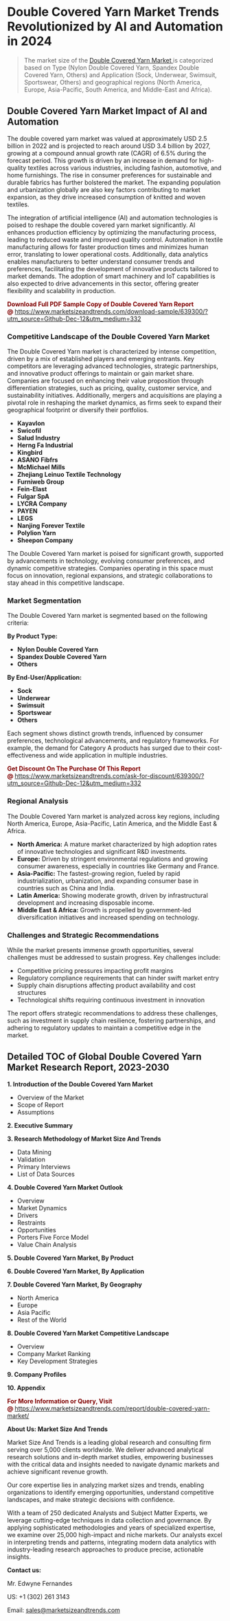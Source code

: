 <H1>Double Covered Yarn Market Trends Revolutionized by AI and Automation in 2024</H1><blockquote><p>The market size of the <a href="https://www.marketsizeandtrends.com/download-sample/639300/?utm_source=Github-Dec-12&amp;utm_medium=332" target="_blank">Double Covered Yarn Market </a>is categorized based on Type (Nylon Double Covered Yarn, Spandex Double Covered Yarn, Others) and Application (Sock, Underwear, Swimsuit, Sportswear, Others) and geographical regions (North America, Europe, Asia-Pacific, South America, and Middle-East and Africa).</p></blockquote><p><h2>Double Covered Yarn Market Impact of AI and Automation</h2><p>The double covered yarn market was valued at approximately USD 2.5 billion in 2022 and is projected to reach around USD 3.4 billion by 2027, growing at a compound annual growth rate (CAGR) of 6.5% during the forecast period. This growth is driven by an increase in demand for high-quality textiles across various industries, including fashion, automotive, and home furnishings. The rise in consumer preferences for sustainable and durable fabrics has further bolstered the market. The expanding population and urbanization globally are also key factors contributing to market expansion, as they drive increased consumption of knitted and woven textiles.</p><p>The integration of artificial intelligence (AI) and automation technologies is poised to reshape the double covered yarn market significantly. AI enhances production efficiency by optimizing the manufacturing process, leading to reduced waste and improved quality control. Automation in textile manufacturing allows for faster production times and minimizes human error, translating to lower operational costs. Additionally, data analytics enables manufacturers to better understand consumer trends and preferences, facilitating the development of innovative products tailored to market demands. The adoption of smart machinery and IoT capabilities is also expected to drive advancements in this sector, offering greater flexibility and scalability in production.</p></p><p><strong><span style="color: #800000;">Download Full PDF Sample Copy of Double Covered Yarn Report @</span>&nbsp;</strong><a href="https://www.marketsizeandtrends.com/download-sample/639300/?utm_source=Github-Dec-12&amp;utm_medium=332">https://www.marketsizeandtrends.com/download-sample/639300/?utm_source=Github-Dec-12&amp;utm_medium=332</a></p><h3>Competitive Landscape of the Double Covered Yarn Market</h3><p>The Double Covered Yarn market is characterized by intense competition, driven by a mix of established players and emerging entrants. Key competitors are leveraging advanced technologies, strategic partnerships, and innovative product offerings to maintain or gain market share. Companies are focused on enhancing their value proposition through differentiation strategies, such as pricing, quality, customer service, and sustainability initiatives. Additionally, mergers and acquisitions are playing a pivotal role in reshaping the market dynamics, as firms seek to expand their geographical footprint or diversify their portfolios.</p><p><strong><p><ul><li>Kayavlon </li><li> Swicofil </li><li> Salud Industry </li><li> Herng Fa Industrial </li><li> Kingbird </li><li> ASANO Fibfrs </li><li> McMichael Mills </li><li> Zhejiang Leinuo Textile Technology </li><li> Furniweb Group </li><li> Fein-Elast </li><li> Fulgar SpA </li><li> LYCRA Company </li><li> PAYEN </li><li> LEGS </li><li> Nanjing Forever Textile </li><li> Polylion Yarn </li><li> Sheepon Company</p></li></ul></p></strong></p><p>The Double Covered Yarn market is poised for significant growth, supported by advancements in technology, evolving consumer preferences, and dynamic competitive strategies. Companies operating in this space must focus on innovation, regional expansions, and strategic collaborations to stay ahead in this competitive landscape.</p><h3>Market Segmentation</h3><p>The Double Covered Yarn market is segmented based on the following criteria:</p><p><strong>By Product Type:</strong></p><p><strong><p><ul><li>Nylon Double Covered Yarn </li><li> Spandex Double Covered Yarn </li><li> Others</p></li></ul></p></strong></p><p><strong>By End-User/Application:</strong></p><p><strong><p><ul><li>Sock </li><li> Underwear </li><li> Swimsuit </li><li> Sportswear </li><li> Others</p></li></ul></p></strong></p><p>Each segment shows distinct growth trends, influenced by consumer preferences, technological advancements, and regulatory frameworks. For example, the demand for Category A products has surged due to their cost-effectiveness and wide application in multiple industries.</p><p><strong><span style="color: #800000;">Get Discount On The Purchase Of This Report @&nbsp;</span></strong><a href="https://www.marketsizeandtrends.com/ask-for-discount/639300/?utm_source=Github-Dec-12&amp;utm_medium=332">https://www.marketsizeandtrends.com/ask-for-discount/639300/?utm_source=Github-Dec-12&amp;utm_medium=332</a></p><h3>Regional Analysis</h3><p>The Double Covered Yarn market is analyzed across key regions, including North America, Europe, Asia-Pacific, Latin America, and the Middle East &amp; Africa.</p><ul><li><strong>North America:</strong> A mature market characterized by high adoption rates of innovative technologies and significant R&amp;D investments.</li><li><strong>Europe:</strong> Driven by stringent environmental regulations and growing consumer awareness, especially in countries like Germany and France.</li><li><strong>Asia-Pacific:</strong> The fastest-growing region, fueled by rapid industrialization, urbanization, and expanding consumer base in countries such as China and India.</li><li><strong>Latin America:</strong> Showing moderate growth, driven by infrastructural development and increasing disposable income.</li><li><strong>Middle East &amp; Africa:</strong> Growth is propelled by government-led diversification initiatives and increased spending on technology.</li></ul><h3>Challenges and Strategic Recommendations</h3><p>While the market presents immense growth opportunities, several challenges must be addressed to sustain progress. Key challenges include:</p><ul><li>Competitive pricing pressures impacting profit margins</li><li>Regulatory compliance requirements that can hinder swift market entry</li><li>Supply chain disruptions affecting product availability and cost structures</li><li>Technological shifts requiring continuous investment in innovation</li></ul><p>The report offers strategic recommendations to address these challenges, such as investment in supply chain resilience, fostering partnerships, and adhering to regulatory updates to maintain a competitive edge in the market.</p><h2>Detailed TOC of Global Double Covered Yarn Market Research Report, 2023-2030</h2><p><strong>1. Introduction of the Double Covered Yarn Market</strong></p><ul><li>Overview of the Market</li><li>Scope of Report</li><li>Assumptions&nbsp;</li></ul><p><strong>2. Executive Summary</strong></p><p><strong>3. Research Methodology of <strong>Market Size And Trends</strong></strong></p><ul><li>Data Mining</li><li>Validation</li><li>Primary Interviews</li><li>List of Data Sources&nbsp;</li></ul><p><strong>4. Double Covered Yarn Market Outlook</strong></p><ul><li>Overview</li><li>Market Dynamics</li><li>Drivers</li><li>Restraints</li><li>Opportunities</li><li>Porters Five Force Model</li><li>Value Chain Analysis&nbsp;</li></ul><p><strong>5. Double Covered Yarn Market, By Product</strong></p><p><strong>6. Double Covered Yarn Market, By Application</strong></p><p><strong>7. Double Covered Yarn Market, By Geography</strong></p><ul><li>North America</li><li>Europe</li><li>Asia Pacific</li><li>Rest of the World&nbsp;</li></ul><p><strong>8. Double Covered Yarn Market Competitive Landscape</strong></p><ul><li>Overview</li><li>Company Market Ranking</li><li>Key Development Strategies&nbsp;</li></ul><p><strong>9. Company Profiles</strong></p><p><strong>10. Appendix</strong></p><p><strong><span style="color: #800000;">For More Information or Query, Visit @&nbsp;</span></strong><a href="https://www.marketsizeandtrends.com/report/double-covered-yarn-market/">https://www.marketsizeandtrends.com/report/double-covered-yarn-market/</a></p><p></p><p><strong>About Us:&nbsp;Market Size And Trends</strong></p><p>Market Size And Trends&nbsp;is a leading global research and consulting firm serving over 5,000 clients worldwide. We deliver advanced analytical research solutions and in-depth market studies, empowering businesses with the critical data and insights needed to navigate dynamic markets and achieve significant revenue growth.</p><p>Our core expertise lies in analyzing market sizes and trends, enabling organizations to identify emerging opportunities, understand competitive landscapes, and make strategic decisions with confidence.</p><p>With a team of 250 dedicated Analysts and Subject Matter Experts, we leverage cutting-edge techniques in data collection and governance. By applying sophisticated methodologies and years of specialized expertise, we examine over 25,000 high-impact and niche markets. Our analysts excel in interpreting trends and patterns, integrating modern data analytics with industry-leading research approaches to produce precise, actionable insights.</p><p><strong>Contact us:</strong></p><p>Mr. Edwyne Fernandes</p><p>US: +1 (302) 261 3143</p><p>Email: <a href="mailto:sales@marketsizeandtrends.com">sales@marketsizeandtrends.com</a>&nbsp;</p>
